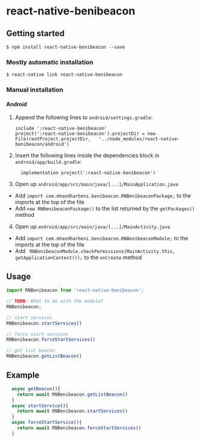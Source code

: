 
# react-native-benibeacon

## Getting started

`$ npm install react-native-benibeacon --save`

### Mostly automatic installation

`$ react-native link react-native-benibeacon`

### Manual installation


#### Android

1. Append the following lines to `android/settings.gradle`:
  	```
  	include ':react-native-benibeacon'
  	project(':react-native-benibeacon').projectDir = new File(rootProject.projectDir, 	'../node_modules/react-native-benibeacon/android')
  	```
2. Insert the following lines inside the dependencies block in `android/app/build.gradle`:
  	```
      implementation project(':react-native-benibeacon')
  	```
3. Open up `android/app/src/main/java/[...]/MainApplication.java`
  - Add `import com.mhandharbeni.benibeacon.RNBenibeaconPackage;` to the imports at the top of the file
  - Add `new RNBenibeaconPackage()` to the list returned by the `getPackages()` method

4. Open up `android/app/src/main/java/[...]/MainActivity.java`
  - Add `import com.mhandharbeni.benibeacon.RNBenibeaconModule;` to the imports at the top of the file
  - Add ` RNBenibeaconModule.checkPermissions(MainActivity.this, getApplicationContext());` to the `onCreate` method


## Usage
```javascript
import RNBenibeacon from 'react-native-benibeacon';

// TODO: What to do with the module?
RNBenibeacon;

// start services
RNBenibeacon.startServices()

// force start services
RNBenibeacon.forceStartServices()

// get list beacon
RNBenibeacon.getListBeacon()

```

## Example
```javascript
  async getBeacon(){
    return await RNBenibeacon.getListBeacon()
  }
  async startService(){
    return await RNBenibeacon.startServices()
  }
  async forceStartService(){
    return await RNBenibeacon.forceStartServices()
  }

```
  